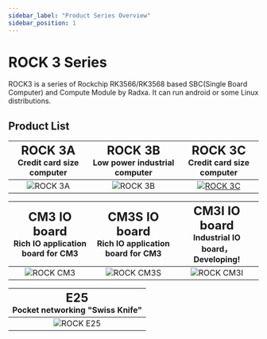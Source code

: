 ```yaml
---
sidebar_label: "Product Series Overview"
sidebar_position: 1
---
```


# ROCK 3 Series

ROCK3 is a series of Rockchip RK3566/RK3568 based SBC(Single Board Computer) and Compute Module by Radxa. It can run android or some Linux distributions.

## Product List

| <font size='5'>ROCK 3A</font><br/> Credit card size computer | <font size='5'>ROCK 3B</font> <br/> Low power industrial computer | <font size='5'>ROCK 3C</font> <br/> Credit card size computer |
| :----------------------------------------------------------: | :---------------------------------------------------------------: | :-----------------------------------------------------------: |
|          ![ROCK 3A](/img/rock3/600px-Start-3a.webp)          |            ![ROCK 3B](/img/rock3/600px-Start-3b.webp)             |     [![ROCK 3C](/img/rock3/600px-Start-3c.webp)](rock3c)      |

| <font size='5'>CM3 IO board</font> <br/> Rich IO application board for CM3 | <font size='5'>CM3S IO board</font> <br/> Rich IO application board for CM3 | <font size='5'>CM3I IO board</font> <br/>Industrial IO board，**Developing!** |
| :------------------------------------------------------------------------: | :-------------------------------------------------------------------------: | :---------------------------------------------------------------------------: |
|                ![ROCK CM3](/img/rock3/600px-Start-io.webp)                 |              ![ROCK CM3S](/img/rock3/800px-Start-cm3sio.webp)               |             ![ROCK CM3I](/img/rock3/CM3-Industrial-IO-Board.webp)             |

| <font size='5'>E25</font> <br/> Pocket networking "Swiss Knife" |
| :-------------------------------------------------------------: |
|          ![ROCK E25](/img/rock3/600px-Start-e25.webp)           |
